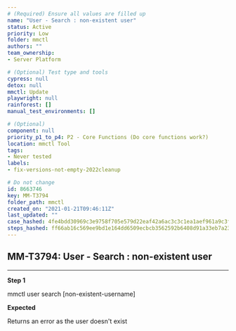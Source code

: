 ```yaml
---
# (Required) Ensure all values are filled up
name: "User - Search : non-existent user"
status: Active
priority: Low
folder: mmctl
authors: ""
team_ownership: 
- Server Platform

# (Optional) Test type and tools
cypress: null
detox: null
mmctl: Update
playwright: null
rainforest: []
manual_test_environments: []

# (Optional)
component: null
priority_p1_to_p4: P2 - Core Functions (Do core functions work?)
location: mmctl Tool
tags: 
- Never tested
labels: 
- fix-versions-not-empty-2022cleanup

# Do not change
id: 8663746
key: MM-T3794
folder_path: mmctl
created_on: "2021-01-21T09:46:11Z"
last_updated: ""
case_hashed: 4fe4bdd30969c3e9758f705e579d22eaf42a6ac3c3c1ea1aef961a9c3f2c7a99d2da659543a485d88f7c40edb5e0285f
steps_hashed: ff66ab16c569ee9bd1e164dd6509ecbcb3562592b6408d91a33eb7a23219792af3bc840f411beae8fe2eebd953ab0d2d
---
```


## MM-T3794: User - Search : non-existent user

---

**Step 1**

mmctl user search \[non-existent-username]

**Expected**

Returns an error as the user doesn't exist
